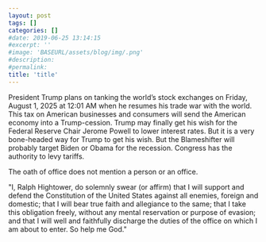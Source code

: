 ```yaml
---
layout: post
tags: []
categories: []
#date: 2019-06-25 13:14:15
#excerpt: ''
#image: 'BASEURL/assets/blog/img/.png'
#description:
#permalink:
title: 'title'
---
```



President Trump plans on tanking the world’s stock exchanges on Friday, August 1, 2025 at 12:01 AM when he resumes his trade war with the world. This tax on American businesses and consumers will send the American economy into a Trump-cession. Trump may finally get his wish for the Federal Reserve Chair Jerome Powell to lower interest rates. But it is a very bone-headed way for Trump to get his wish. But the Blameshifter will probably target Biden or Obama for the recession.
Congress has the authority to levy tariffs. 

The oath of office does not mention a person or an office.

"I, Ralph Hightower, do solemnly swear (or affirm) that I will support and defend the Constitution of the United States against all enemies, foreign and domestic; that I will bear true faith and allegiance to the same; that I take this obligation freely, without any mental reservation or purpose of evasion; and that I will well and faithfully discharge the duties of the office on which I am about to enter. So help me God."
